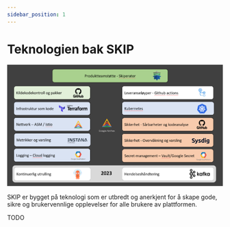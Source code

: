 ```yaml
---
sidebar_position: 1
---
```


# Teknologien bak SKIP

![](img/technologies.png)

SKIP er bygget på teknologi som er utbredt og anerkjent for å skape gode, sikre
og brukervennlige opplevelser for alle brukere av plattformen.

TODO
